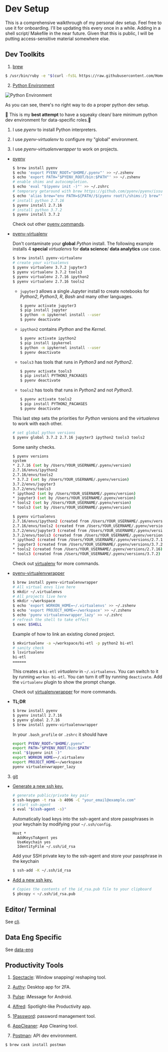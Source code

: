 # Dev Setup
This is a comprehensive walkthrough of my personal dev setup. Feel free to use it for onboarding. I'll be updating this every once in a while. Adding in a shell script/ Makefile in the near future. Given that this is public, I will be putting access-sensitive material somewhere else.

## Dev Toolkits
1. [brew](https://brew.sh/)

  ```bash
  $ /usr/bin/ruby -e "$(curl -fsSL https://raw.githubusercontent.com/Homebrew/install/master/install)"
  ```

2. [Python Environment](https://www.python.org/)

  ![Python Environment](/assets/img/python_environment_2x.png)

  As you can see, there's no right way to do a proper python dev setup.

  🤷 This is my **best attempt** to have a squeaky clean/ bare minimum python dev environment for data-specific roles.🤷‍

  1. I use *pyenv* to install Python interpreters.

  2. I use *pyenv-virtualenv* to configure my "global" environment.

  3. I use *pyenv-virtualenvwrapper* to work on projects.

  - [pyenv](https://github.com/pyenv/pyenv)

    ```bash
    $ brew install pyenv
    $ echo 'export PYENV_ROOT="$HOME/.pyenv"' >> ~/.zshenv
    $ echo 'export PATH="$PYENV_ROOT/bin:$PATH"' >> ~/.zshenv
    # enable shims and autocompletion.
    $ echo 'eval "$(pyenv init -)"' >> ~/.zshrc
    # temporary getaround with brew https://github.com/pyenv/pyenv/issues/106
    $ echo 'alias brew="env PATH=${PATH//$(pyenv root)\/shims:/} brew"' >> ~/.zshrc
    # install python 2.7.16
    $ pyenv install 2.7.16
    # install python 3.7.2
    $ pyenv install 3.7.2
    ```
    Check out other [pyenv commands](https://github.com/pyenv/pyenv/blob/master/COMMANDS.md).

  - [pyenv-virtualenv](https://github.com/pyenv/pyenv-virtualenv)

    Don't contaminate your **global** *Python* install. The following example installs 4 **special** *virtualenvs* for **data science**/ **data analytics** use case.

    ```bash
    $ brew install pyenv-virtualenv
    # create your virtualenvs    
    $ pyenv virtualenv 3.7.2 jupyter3
    $ pyenv virtualenv 3.7.2 tools3
    $ pyenv virtualenv 2.7.16 ipython2
    $ pyenv virtualenv 2.7.16 tools2
    ```

    - `jupyter3` allows a single *Jupyter* install to create notebooks for *Python2*, *Python3*, *R*, *Bash* and many other languages.

      ```bash
      $ pyenv activate jupyter3
      $ pip install jupyter
      $ python -m ipykernel install --user
      $ pyenv deactivate
      ```

    - `ipython2` contains *iPython* and the *Kernel*.

      ```bash
      $ pyenv activate ipython2
      $ pip install ipykernel
      $ python -m ipykernel install --user
      $ pyenv deactivate
      ```
    - `tools3` has tools that runs in *Python3* and not *Python2*.

      ```bash
      $ pyenv activate tools3
      $ pip install PYTHON3_PACKAGES
      $ pyenv deactivate
      ```

    - `tools2` has tools that runs in *Python2* and not *Python3*.

      ```bash
      $ pyenv activate tools2
      $ pip install PYTHON2_PACAKGES
      $ pyenv deactivate
      ```

    This last step sets the priorities for *Python* versions and the *virtualenvs* to work with each other.

    ```bash
    # set global python versions
    $ pyenv global 3.7.2 2.7.16 jupyter3 ipython2 tools3 tools2
    ```

    Some sanity checks.
    ```bash
    $ pyenv versions
    system
    * 2.7.16 (set by /Users/YOUR_USERNAME/.pyenv/version)
    2.7.16/envs/ipython2
    2.7.16/envs/tools2
    * 3.7.2 (set by /Users/YOUR_USERNAME/.pyenv/version)
    3.7.2/envs/jupyter3
    3.7.2/envs/tools3
    * ipython2 (set by /Users/YOUR_USERNAME/.pyenv/version)
    * jupyter3 (set by /Users/YOUR_USERNAME/.pyenv/version)
    * tools2 (set by /Users/YOUR_USERNAME/.pyenv/version)
    * tools3 (set by /Users/YOUR_USERNAME/.pyenv/version)

    $ pyenv virtualenvs
    2.7.16/envs/ipython2 (created from /Users/YOUR_USERNAME/.pyenv/versions/2.7.16)
    2.7.16/envs/tools2 (created from /Users/YOUR_USERNAME/.pyenv/versions/2.7.16)
    3.7.2/envs/jupyter3 (created from /Users/YOUR_USERNAME/.pyenv/versions/3.7.2)
    3.7.2/envs/tools3 (created from /Users/YOUR_USERNAME/.pyenv/versions/3.7.2)
    * ipython2 (created from /Users/YOUR_USERNAME/.pyenv/versions/2.7.16)
    * jupyter3 (created from /Users/YOUR_USERNAME/.pyenv/versions/3.7.2)
    * tools2 (created from /Users/YOUR_USERNAME/.pyenv/versions/2.7.16)
    * tools3 (created from /Users/YOUR_USERNAME/.pyenv/versions/3.7.2)
    ```
    Check out [virtualenv](https://github.com/pyenv/pyenv-virtualenv#usage) for more commands.

  - [pyenv-virtualenvwrapper](https://github.com/pyenv/pyenv-virtualenvwrapper)

    ```bash
    $ brew install pyenv-virtualenvwrapper
    # All virtual envs live here
    $ mkdir ~/.virtualenvs
    # All projects live here
    $ mkdir ~/workspace
    $ echo 'export WORKON_HOME=~/.virtualenvs' >> ~/.zshenv
    $ echo 'export PROJECT_HOME=~/workspace' >> ~/.zshenv
    $ echo 'pyenv virtualenvwrapper_lazy' >> ~/.zshrc
    # refresh the shell to take effect
    $ exec $SHELL
    ```

    Example of how to link an existing cloned project.
    ```bash
    $ mkvirtualenv -a ~/workspace/bi-etl -p python2 bi-etl
    # sanity check
    $ lsvirtualenv
    bi-etl
    ======

    ```
    This creates a `bi-etl` *virtualenv* in `~/.virtualenvs`. You can switch to it by running `workon bi-etl`. You can turn it off by running `deactivate`. Add the `virtualenv` plugin to show the prompt change.

    Check out [virtualenvwrapper](https://virtualenvwrapper.readthedocs.io/en/latest/command_ref.html) for more commands.

  - **TL;DR**
    ```bash
    $ brew install pyenv
    $ pyenv install 2.7.16
    $ pyenv global 2.7.16
    $ brew install pyenv-virtualenvwrapper
    ```
    In your `.bash_profile` or `.zshrc` it should have
    ```bash
    export PYENV_ROOT="$HOME/.pyenv"
    export PATH="$PYENV_ROOT/bin:$PATH"
    eval "$(pyenv init -)"
    export WORKON_HOME=~/.virtualenv
    export PROJECT_HOME=~/workspace
    pyenv virtualenvwrapper_lazy
    ```
3. [git](https://github.com/flexport/flexport)
  - [Generate a new ssh key.](https://help.github.com/en/enterprise/2.15/user/articles/generating-a-new-ssh-key-and-adding-it-to-the-ssh-agent)
    ```bash
    # generate public/private key pair
    $ ssh-keygen -t rsa -b 4096 -C "your_email@example.com"
    # start ssh-agent
    $ eval "$(ssh-agent -s)"
    ```
    Automatically load keys into the ssh-agent and store passphrases in your keychain by modifying your `~/.ssh/config`.
    ```
    Host *
      AddKeysToAgent yes
      UseKeychain yes
      IdentityFile ~/.ssh/id_rsa
    ```
    Add your SSH private key to the ssh-agent and store your passphrase in the keychain
    ```bash
    $ ssh-add -K ~/.ssh/id_rsa
    ```

  - [Add a new ssh key.](https://help.github.com/en/enterprise/2.15/user/articles/adding-a-new-ssh-key-to-your-github-account)
    ```bash
    # Copies the contents of the id_rsa.pub file to your clipboard
    $ pbcopy < ~/.ssh/id_rsa.pub
    ```

## Editor/ Terminal
See [cli](cli/README.md).

## Data Eng Specific
See [data-eng](data-eng/README.md)

## Productivity Tools
1. [Spectacle](https://www.spectacleapp.com/): Window snapping/ reshaping tool.

2. [Authy](https://authy.com/download/): Desktop app for 2FA.

3. [Pulse](https://messenger.klinkerapps.com/overview/platform-windows.html): iMessage for Android.

4. [Alfred](https://www.alfredapp.com/): Spotlight-like Productivity app.

5. [1Password](https://1password.com/): password management tool.

6. [AppCleaner](https://freemacsoft.net/appcleaner/): App Cleaning tool.

7. [Postman](https://www.getpostman.com/): API dev environment.

  ```bash
  $ brew cask install postman
  ```
